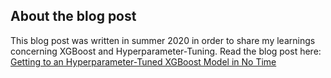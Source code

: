 ## About the blog post
This blog post was written in summer 2020 in order to share my learnings concerning XGBoost and Hyperparameter-Tuning. Read the blog post here: [Getting to an Hyperparameter-Tuned XGBoost Model in No Time](https://towardsdatascience.com/getting-to-an-hyperparameter-tuned-xgboost-model-in-no-time-a9560f8eb54b)

